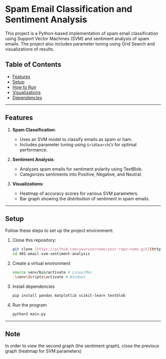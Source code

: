 # Spam Email Classification and Sentiment Analysis

This project is a Python-based implementation of spam email classification using Support Vector Machines (SVM) and sentiment analysis of spam emails. The project also includes parameter tuning using Grid Search and visualizations of results.

## Table of Contents
- [Features](#features)
- [Setup](#setup)
- [How to Run](#how-to-run)
- [Visualizations](#visualizations)
- [Dependencies](#dependencies)

---

## Features

1. **Spam Classification**: 
   - Uses an SVM model to classify emails as spam or ham.
   - Includes parameter tuning using `GridSearchCV` for optimal performance.

2. **Sentiment Analysis**:
   - Analyzes spam emails for sentiment polarity using TextBlob.
   - Categorizes sentiments into Positive, Negative, and Neutral.

3. **Visualizations**:
   - Heatmap of accuracy scores for various SVM parameters.
   - Bar graph showing the distribution of sentiment in spam emails.

---

## Setup

Follow these steps to set up the project environment:

1. Clone this repository:
   ```bash
   git clone [https://github.com/yourusername/your-repo-name.git](https://github.com/jmai321/481-email-svm-sentiment-analysis.git)
   cd 481-email-svm-sentiment-analysis
2. Create a virtual environment
   ```bash
   source venv/bin/activate # Linux/Mac
   .\venv\Scripts\activate # Windows
3. Install dependencies
   ```bash
   pip install pandas matplotlib scikit-learn textblob
4. Run the program
   ```bash
   python3 main.py

---
## Note

In order to view the second graph (the sentiment graph), close the previous graph (heatmap for SVM parameters)


